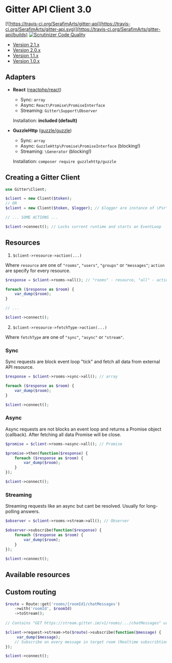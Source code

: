 # Gitter API Client 3.0 

[![https://travis-ci.org/SerafimArts/gitter-api](https://travis-ci.org/SerafimArts/gitter-api.svg)](https://travis-ci.org/SerafimArts/gitter-api/builds)
[![Scrutinizer Code Quality](https://scrutinizer-ci.com/g/SerafimArts/gitter-api/badges/quality-score.png?b=master)](https://scrutinizer-ci.com/g/SerafimArts/gitter-api/?branch=master)

- [Version 2.1.x](https://github.com/SerafimArts/gitter-api/tree/967ef646afa3181fbb10ec6669538c4911866731)
- [Version 2.0.x](https://github.com/SerafimArts/gitter-api/tree/8ad7f4d06c5f8196ada5798799cd8c1d5f55a974)
- [Version 1.1.x](https://github.com/SerafimArts/gitter-api/tree/26c3640a1d933db8ad27bd3c10f8bc42ff936c47)
- [Version 1.0.x](https://github.com/SerafimArts/gitter-api/tree/f955ade02128e868d494baf0acc021bc257c1807)

## Adapters

- **React** ([reactphp/react](https://github.com/reactphp/react))
    - Sync: `array`
    - Async: `React\Promise\PromiseInterface`
    - Streaming: `Gitter\Support\Observer`
    
    Installation: **included (default)**
    
- **GuzzleHttp** ([guzzle/guzzle](https://github.com/guzzle/guzzle)) 
    - Sync: `array`
    - Async: `GuzzleHttp\Promise\PromiseInterface` (blocking!)
    - Streaming: `\Generator` (blocking!)
    
    Installation: `composer require guzzlehttp/guzzle`


## Creating a Gitter Client


```php
use Gitter\Client;

$client = new Client($token); 
// OR
$client = new Client($token, $logger); // $logger are instance of \Psr\Log\LoggerInterface

// ... SOME ACTIONS ...

$client->connect(); // Locks current runtime and starts an EventLoop
```

## Resources

1) `$client->resource->action(...)`

Where `resource` are one of `"rooms"`, `"users"`, `"groups"` or `"messages"`; `action` are specify for every resource.

```php
$response = $client->rooms->all(); // "rooms" - resource, "all" - action

foreach ($response as $room) {
    var_dump($room);
}

// ...

$client->connect();
```

2) `$client->resource->fetchType->action(...)`

Where `fetchType` are one of `"sync"`, `"async"` or `"stream"`.

### Sync 

Sync requests are block event loop "tick" 
    and fetch all data from external API resource. 

```php
$response = $client->rooms->sync->all(); // array

foreach ($response as $room) {
    var_dump($room);
}

$client->connect();
```

### Async 

Async requests are not blocks an event loop and returns a Promise object (callback).
After fetching all data Promise will be close.

```php
$promise = $client->rooms->async->all(); // Promise

$promise->then(function($response) { 
    foreach ($response as $room) {
        var_dump($room);
    }
});

$client->connect();
```

### Streaming 

Streaming requests like an async but cant be resolved. Usually for long-polling answers. 

```php
$observer = $client->rooms->stream->all(); // Observer

$observer->subscribe(function($response) {
    foreach ($response as $room) {
        var_dump($room);
    }
});

$client->connect();
```

## Available resources

## Custom routing

```php
$route = Route::get('rooms/{roomId}/chatMessages')
    ->with('roomId', $roomId)
    ->toStream();
    
// Contains "GET https://stream.gitter.im/v1/rooms/.../chatMessages" url

$client->request->stream->to($route)->subscribe(function($message) {
     var_dump($message);
    // Subscribe on every message in target room (Realtime subscribtion)
});

$client->connect();
```